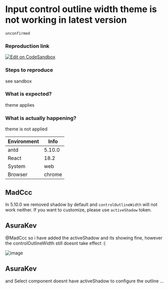 # Input control outline width theme is not working in latest version

`unconfirmed`

### Reproduction link

[![Edit on CodeSandbox](https://codesandbox.io/static/img/play-codesandbox.svg)](https://codesandbox.io/s/basic-usage-antd-5-10-0-forked-6gt326?file=/demo.tsx)

### Steps to reproduce

see sandbox

### What is expected?

theme applies

### What is actually happening?

theme is not applied

| Environment | Info   |
| ----------- | ------ |
| antd        | 5.10.0 |
| React       | 18.2   |
| System      | web    |
| Browser     | chrome |

<!-- generated by ant-design-issue-helper. DO NOT REMOVE -->

## MadCcc

In 5.10.0 we removed shadow by default and `controlOutlineWidth` will not work neither.
If you want to customize, please use `activeShadow` token.

## AsuraKev

@MadCcc so i have added the activeShadow and its showing fine, however the controlOutlineWidth still doesnt take effect :(

![image](https://github.com/ant-design/ant-design/assets/52765572/c68f9b14-109f-4f63-a1fb-6b766458fd54)

## AsuraKev

and Select component doesnt have activeShadow to configure the outline ...
